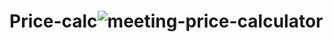 # Price-calc![meeting-price-calculator](https://user-images.githubusercontent.com/93971898/158215117-e6a0ad4f-b6d7-4d7d-8041-a5b4b6343205.gif)
